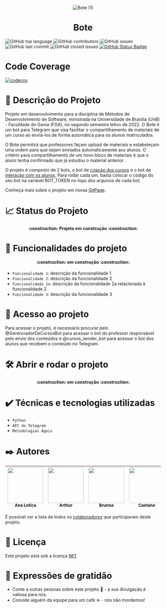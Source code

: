 <div align="center">
 
  ![Bote (1)](https://user-images.githubusercontent.com/98557500/207730448-b865fa5d-c884-4c5b-a800-b694ab4038c2.png)

</div>
<h1 align="center"> Bote </h1>
          
![GitHub top language](https://img.shields.io/github/languages/top/fga-eps-mds/2022-2-Bote?style=flat)
![GitHub contributors](https://img.shields.io/github/contributors/fga-eps-mds/2022-2-Bote?style=flat)
![GitHub issues](https://img.shields.io/github/issues-raw/fga-eps-mds/2022-2-Bote?style=flat)
![GitHub last commit](https://img.shields.io/github/last-commit/fga-eps-mds/2022-2-Bote?style=flat)
![GitHub closed issues](https://img.shields.io/github/issues-closed-raw/fga-eps-mds/2022-2-Bote?style=flat)
[![GitHub Status Badge](https://dev.azure.com/Squad05-Bote/Bote/_apis/build/status/fga-eps-mds.2022-2-Bote%20(2)?branchName=main)](https://dev.azure.com/Squad05-Bote/Bote/_build/latest?definitionId=3&branchName=main&style=for-the-badge)

# Code Coverage

[![codecov](https://codecov.io/github/fga-eps-mds/2022-2-Bote/branch/main/graph/badge.svg?token=Q3JLLAIH9Q)](https://codecov.io/github/fga-eps-mds/2022-2-Bote)


# 🛶 Descrição do Projeto
Projeto em desenvolvimento para a disciplina de Métodos de Desenvolvimento de Software, ministrada na Universidade de Brasília (UnB) - Faculdade do Gama (FGA), no segundo semestre letivo de 2022. 
O Bote é um bot para Telegram que visa facilitar o compartilhamento de materiais de um curso ao enviá-los de forma automática para os alunos matriculados.
          
O Bote permitirá que professores façam upload de materiais e estabeleçam uma ordem para que sejam enviados automaticamente aos alunos. O critério para compartilhamento de um novo bloco de materiais é que o aluno tenha confirmado que já estudou o material anterior.

O projeto é composto de 2 bots, o bot de [criação dos cursos](bot_alunos.py) e o bot de [interação com os alunos](bot_cursos.py). Para rodar cada um, basta colocar o código do seu bot na variável BOT_TOKEN no topo dos arquivos de cada bot.

Conheça mais sobre o projeto em nossa [GitPage](https://fga-eps-mds.github.io/2022-2-Bote/#/?id).
          
# 📈 Status do Projeto

<h4 align="center"> 
    :construction:  Projeto em construção  :construction:
</h4>

# :hammer: Funcionalidades do projeto

<h4 align="center"> 
    :construction:  em construção  :construction:
</h4>

- `Funcionalidade 1`: descrição da funcionalidade 1
- `Funcionalidade 2`: descrição da funcionalidade 2
- `Funcionalidade 2a`: descrição da funcionalidade 2a relacionada à funcionalidade 2
- `Funcionalidade 3`: descrição da funcionalidade 3
                  
                  
# 📁 Acesso ao projeto

Para acessar o projeto, é necessário procurar pelo @GerenciadorDeCursosBot para acessar o bot do professor responsável pelo envio dos conteúdos e @cursos_sender_bot para acessar o bot dos alunos que recebem o conteúdo no Telegram.

# 🛠️ Abrir e rodar o projeto

<h4 align="center"> 
    :construction:  em construção  :construction:
</h4>
                  
# ✔️ Técnicas e tecnologias utilizadas

- ``Python``
- ``API do Telegram``
- ``Metodologias Ágeis``
              
# ✒️ Autores
                  
<div align="center">

| [<img src="https://avatars.githubusercontent.com/u/56135971?v=4" width=115><br><sub>Ana Letíca</sub>](https://github.com/analeticiaa) |  [<img src="https://avatars.githubusercontent.com/u/59586312?v=4" width=115><br><sub>Arthur</sub>](https://github.com/arthur-augusto) |  [<img src="https://avatars.githubusercontent.com/u/98557500?v=4" width=115><br><sub>Brunna</sub>](https://github.com/brunna-martins) |  [<img src="https://avatars.githubusercontent.com/u/22137470?v=4" width=115><br><sub>Caetano</sub>](https://github.com/caeslucio) |  [<img src="https://avatars.githubusercontent.com/u/97994511?v=4" width=115><br><sub>Larissa</sub>](https://github.com/larigs) |  [<img src="https://avatars.githubusercontent.com/u/82895172?v=4" width=115><br><sub>Otávio</sub>](https://github.com/knz13) |
| :---: | :---: | :---: | :---: | :---: | :---: |

</div>

É possível ver a lista de todos os [colaboradores](https://github.com/fga-eps-mds/2022-2-Squad05/colaboradores) que participaram deste projeto.

# 📄 Licença

Este projeto está sob a licença [MIT](https://opensource.org/licenses/MIT)

# 🎁 Expressões de gratidão

* Conte a outras pessoas sobre este projeto 📢 - a sua divulgação é valiosa para nós.
* Convide alguém da equipe para um café ☕ - nós não mordemos! 
